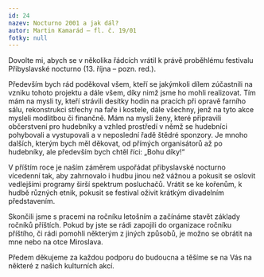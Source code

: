 ```yaml
---
id: 24
nazev: Nocturno 2001 a jak dál?
autor: Martin Kamarád – fl. č. 19/01
fotky: null
---
```

Dovolte mi, abych se v několika řádcích vrátil k právě proběhlému festivalu Přibyslavské nocturno (13. října – pozn. red.).
<p>
Především bych rád poděkoval všem, kteří se jakýmkoli dílem zúčastnili na vzniku tohoto projektu a dále všem, díky nimž jsme ho mohli realizovat. Tím mám na mysli ty, kteří strávili desítky hodin na pracích při opravě farního sálu, rekonstrukci střechy na faře i kostele, dále všechny, jenž na tyto akce mysleli modlitbou či finančně. Mám na mysli ženy, které připravili občerstvení pro hudebníky a vzhled prostředí v němž se hudebníci pohybovali a vystupovali a v neposlední řadě štědré sponzory. Je mnoho dalších, kterým bych měl děkovat, od přímých organisátorů až po hudebníky, ale především bych chtěl říci: „Bohu díky!“
<p>
V příštím roce je naším záměrem uspořádat přibyslavské nocturno vícedenní tak, aby zahrnovalo i hudbu jinou než vážnou a pokusit se oslovit vedlejšími programy širší spektrum posluchačů. Vrátit se ke kořenům, k hudbě různých etnik, pokusit se festival oživit krátkým divadelním představením.
<p>
Skončili jsme s pracemi na ročníku letošním a začínáme stavět základy ročníků příštích. Pokud by jste se rádi zapojili do organizace ročníku příštího, či rádi pomohli některým z jiných způsobů, je možno se obrátit na mne nebo na otce Miroslava.
<p>
Předem děkujeme za každou podporu do budoucna a těšíme se na Vás na některé z našich kulturních akcí.
